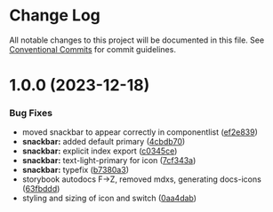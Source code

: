 # Change Log

All notable changes to this project will be documented in this file.
See [Conventional Commits](https://conventionalcommits.org) for commit guidelines.

# 1.0.0 (2023-12-18)

### Bug Fixes

- moved snackbar to appear correctly in componentlist ([ef2e839](https://github.com/Sundsvallskommun/web-shared-components/commit/ef2e8396825ccf212df4da20468c70ee9270e0b2))
- **snackbar:** added default primary ([4cbdb70](https://github.com/Sundsvallskommun/web-shared-components/commit/4cbdb70a4ec50593cb99fe58a7c17565a57fc3c5))
- **snackbar:** explicit index export ([c0345ce](https://github.com/Sundsvallskommun/web-shared-components/commit/c0345ce42949e7d4231946d1c8068b279c0dd02a))
- **snackbar:** text-light-primary for icon ([7cf343a](https://github.com/Sundsvallskommun/web-shared-components/commit/7cf343af54f6c3b5498184efc8484d52a6966fa2))
- **snackbar:** typefix ([b7380a3](https://github.com/Sundsvallskommun/web-shared-components/commit/b7380a35ff2aada6a8a053ecfeb11f4027488346))
- storybook autodocs F->Z, removed mdxs, generating docs-icons ([63fbddd](https://github.com/Sundsvallskommun/web-shared-components/commit/63fbddd93035115ae805d7e21ad73ef426e93a42))
- styling and sizing of icon and switch ([0aa4dab](https://github.com/Sundsvallskommun/web-shared-components/commit/0aa4dab97bb6c1fbc01a22f655baf6248bfd36f2))
